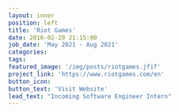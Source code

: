 ```yaml
---
layout: inner
position: left
title: 'Riot Games'
date: 2016-02-20 21:15:00
job_date: 'May 2021 - Aug 2021'
categories:
tags:
featured_image: '/img/posts/riotgames.jfif'
project_link: 'https://www.riotgames.com/en'
button_icon: 
button_text: 'Visit Website'
lead_text: "Incoming Software Engineer Intern"
---
```

